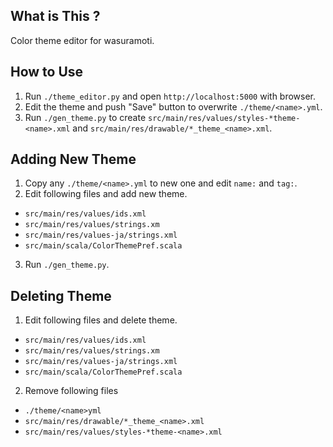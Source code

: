 ## What is This ?
Color theme editor for wasuramoti.

## How to Use

1. Run `./theme_editor.py` and open `http://localhost:5000` with browser.
2. Edit the theme and push "Save" button to overwrite `./theme/<name>.yml`.
3. Run `./gen_theme.py` to create `src/main/res/values/styles-*theme-<name>.xml` and `src/main/res/drawable/*_theme_<name>.xml`.

## Adding New Theme
1. Copy any `./theme/<name>.yml` to new one and edit `name:` and `tag:`.
2. Edit following files and add new theme.
  - `src/main/res/values/ids.xml`
  - `src/main/res/values/strings.xm`
  - `src/main/res/values-ja/strings.xml`
  - `src/main/scala/ColorThemePref.scala`
3. Run `./gen_theme.py`.

## Deleting Theme
1. Edit following files and delete theme.
  - `src/main/res/values/ids.xml`
  - `src/main/res/values/strings.xm`
  - `src/main/res/values-ja/strings.xml`
  - `src/main/scala/ColorThemePref.scala`
2. Remove following files
  - `./theme/<name>yml`
  - `src/main/res/drawable/*_theme_<name>.xml`
  - `src/main/res/values/styles-*theme-<name>.xml`
